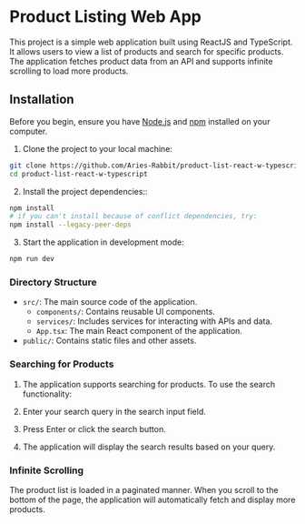 # Product Listing Web App

This project is a simple web application built using ReactJS and TypeScript. It allows users to view a list of products and search for specific products. The application fetches product data from an API and supports infinite scrolling to load more products.

## Installation

Before you begin, ensure you have [Node.js](https://nodejs.org/) and [npm](https://www.npmjs.com/) installed on your computer.

1. Clone the project to your local machine:

```bash
git clone https://github.com/Aries-Rabbit/product-list-react-w-typescript
cd product-list-react-w-typescript
```

2. Install the project dependencies::

```bash
npm install
# if you can't install because of conflict dependencies, try:
npm install --legacy-peer-deps
```

3. Start the application in development mode:

```bash
npm run dev
```

### Directory Structure

- `src/`: The main source code of the application.
  - `components/`: Contains reusable UI components.
  - `services/`: Includes services for interacting with APIs and data.
  - `App.tsx`: The main React component of the application.
- `public/`: Contains static files and other assets.

### Searching for Products

1. The application supports searching for products. To use the search functionality:

2. Enter your search query in the search input field.

3. Press Enter or click the search button.

4. The application will display the search results based on your query.

### Infinite Scrolling

The product list is loaded in a paginated manner. When you scroll to the bottom of the page, the application will automatically fetch and display more products.
